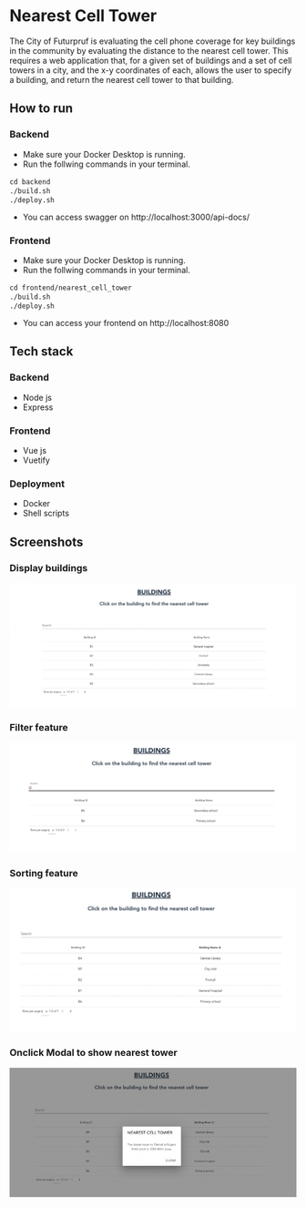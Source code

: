 # Nearest Cell Tower

 The City of Futurpruf is evaluating the cell phone coverage for key buildings in the community by evaluating the distance to the nearest cell tower. This requires a web application that, for a given set of buildings and a set of cell towers in a city, and the x-y coordinates of each, allows the user to specify a building, and return the nearest cell tower to that building.

 ## How to run

 ### Backend

 * Make sure your Docker Desktop is running.
 * Run the follwing commands in your terminal.
 ``` 
 cd backend 
./build.sh
./deploy.sh
  ```

 * You can access swagger on http://localhost:3000/api-docs/


 ### Frontend

 * Make sure your Docker Desktop is running.
 * Run the follwing commands in your terminal.
 ``` 
 cd frontend/nearest_cell_tower 
./build.sh
./deploy.sh
  ```
* You can access your frontend on http://localhost:8080

## Tech stack

### Backend 
* Node js
* Express

### Frontend
* Vue js
* Vuetify

### Deployment
* Docker
* Shell scripts

## Screenshots

### Display buildings
![plot](./Images/buildings.png)
### Filter feature
![plot](./Images/filter.png)
### Sorting feature
![plot](./Images/sort.png)
### Onclick Modal to show nearest tower
![plot](./Images/tower.png)

